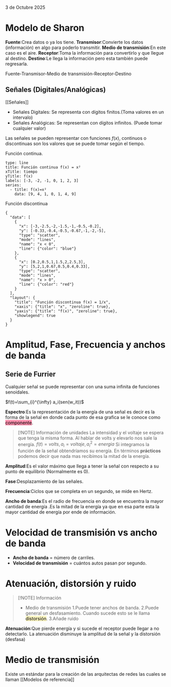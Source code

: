 3 de Octubre 2025

# Modelo de Sharon
**Fuente**:Crea datos o ya los tiene.
**Transmisor**:Convierte los datos (información) en algo para poderlo transmitir.
**Medio de transmisión**:En este caso es el aire.
**Receptor**:Toma la información para convertirlo y que llegue al destino.
**Destino**:Le llega la información pero esta también puede regresarla. 

Fuente-Transmisor-Medio de transmisión-Receptor-Destino 

## Señales (Digitales/Analógicas)
[[Señales]]

- Señales Digitales: Se representa con dígitos finitos.(Toma valores en un intervalo) 
- Señales Analógicas: Se representan con dígitos infinitos. (Puede tomar cualquier valor) 

Las señales se pueden representar con funciones $f(x)$, continuos o discontinuas son los valores que se puede tomar según el tiempo.

Función continua.
```chart
type: line
title: Función continua f(x) = x²
xTitle: tiempo
yTitle: f(x)
labels: [-3, -2, -1, 0, 1, 2, 3]
series:
  - title: f(x)=x²
    data: [9, 4, 1, 0, 1, 4, 9]
```

Función discontinua 

```plotly
{
  "data": [
    {
      "x": [-3,-2.5,-2,-1.5,-1,-0.5,-0.2],
      "y": [-0.33,-0.4,-0.5,-0.67,-1,-2,-5],
      "type": "scatter",
      "mode": "lines",
      "name": "x < 0",
      "line": {"color": "blue"}
    },
    {
      "x": [0.2,0.5,1,1.5,2,2.5,3],
      "y": [5,2,1,0.67,0.5,0.4,0.33],
      "type": "scatter",
      "mode": "lines",
      "name": "x > 0",
      "line": {"color": "red"}
    }
  ],
  "layout": {
    "title": "Función discontinua f(x) = 1/x",
    "xaxis": {"title": "x", "zeroline": true},
    "yaxis": {"title": "f(x)", "zeroline": true},
    "showlegend": true
  }
}
```


# Amplitud, Fase, Frecuencia y anchos de banda

## Serie de Furrier

Cualquier señal se puede representar con una suma infinita de funciones senoidales.

$f(t)=\sum_{i}^{\infty} a_i(sen(w_it))$

**Espectro**:Es la representación de la energía de una señal es decir es la forma de la señal en donde cada punto de esa grafica se le conoce como <mark style="background: #FF5582A6;">componente</mark>.

> [!NOTE] Información de unidades 
> La intensidad y el voltaje se espera que tenga la misma forma.
> Al hablar de volts y elevarlo nos sale la energía.
> $f(t)=volts,a_i=voltaje,a_i^2=energia$ 
> Si integramos la función de la señal obtendríamos su energía. 
>En términos **prácticos** podemos decir que nada mas recibimos la mitad de la energía.

**Amplitud**:Es el valor máximo que llega a tener la señal con respecto a su punto de equilibrio (Normalmente es 0).

**Fase**:Desplazamiento de las señales.

**Frecuencia**:Ciclos que se completa en un segundo, se mide en Hertz.

**Ancho de banda**:Es el radio de frecuencia en donde se encuentra la mayor cantidad de energía .Es la mitad de la energía ya que en esa parte esta la mayor cantidad de energía por ende de información.

# Velocidad de transmisión vs ancho de banda


- **Ancho de banda** = número de carriles.
-  **Velocidad de transmisión** = cuántos autos pasan por segundo.

#  Atenuación, distorsión y ruido
>[!NOTE] Información
>- Medio de transmisión 
>1.Puede tener anchos de banda.
>2.Puede general un desfasamiento. Cuando sucede esto se le llama <mark style="background: #FFF3A3A6;">distorsión</mark>.
>3.Añade ruido 
>

**Atenuación**:Que pierde energía y si sucede el receptor puede llegar a no detectarlo.
La atenuación disminuye la amplitud de la señal y la distorsión (desfasa)

# Medio de transmisión 


Existe un estándar para la creación de las arquitectas de redes las cuales se llaman [[Modelos de referencia]]



